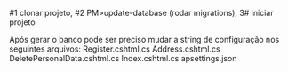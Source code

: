 #1 clonar projeto, #2 PM>update-database (rodar migrations), 3# iniciar projeto

Após gerar o banco pode ser preciso mudar a string de configuração nos seguintes arquivos:
Register.cshtml.cs
Address.cshtml.cs
DeletePersonalData.cshtml.cs
Index.cshtml.cs
apsettings.json
